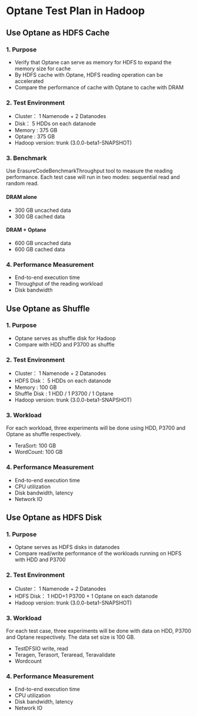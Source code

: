 Optane Test Plan in Hadoop
==============

Use Optane as HDFS Cache
-----------------

### 1. Purpose

* Verify that Optane can serve as memory for HDFS to expand the memory size for cache
* By HDFS cache with Optane, HDFS reading operation can be accelerated
* Compare the performance of cache with Optane to cache with DRAM

### 2. Test Environment

* Cluster： 1 Namenode + 2 Datanodes
* Disk： 5 HDDs on each datanode
* Memory : 375 GB
* Optane : 375 GB
* Hadoop version: trunk (3.0.0-beta1-SNAPSHOT)

### 3. Benchmark

Use ErasureCodeBenchmarkThroughput tool to measure the reading performance. Each test case will run in two modes: sequential read and random read.
#### DRAM alone
* 300 GB uncached data
* 300 GB cached data
#### DRAM + Optane
* 600 GB uncached data
* 600 GB cached data


### 4. Performance Measurement

* End-to-end execution time
* Throughput of the reading workload
* Disk bandwidth


Use Optane as Shuffle
-----------------

### 1. Purpose

* Optane serves as shuffle disk for Hadoop 
* Compare with HDD and P3700 as shuffle


### 2. Test Environment

* Cluster： 1 Namenode + 2 Datanodes
* HDFS Disk： 5 HDDs on each datanode
* Memory : 100 GB
* Shuffle Disk : 1 HDD / 1 P3700 / 1 Optane
* Hadoop version: trunk (3.0.0-beta1-SNAPSHOT)

### 3. Workload

For each workload, three experiments will be done using HDD, P3700 and Optane as shuffle respectively.
* TeraSort: 100 GB
* WordCount: 100 GB


### 4. Performance Measurement

* End-to-end execution time
* CPU utilization
* Disk bandwidth, latency
* Network IO

Use Optane as HDFS Disk
-----------------

### 1. Purpose

* Optane serves as HDFS disks in datanodes
* Compare read/write performance of the workloads running on HDFS with HDD and P3700

### 2. Test Environment

* Cluster： 1 Namenode + 2 Datanodes
* HDFS Disk： 1 HDD+1 P3700 + 1 Optane on each datanode
* Hadoop version: trunk (3.0.0-beta1-SNAPSHOT)

### 3. Workload

For each test case, three experiments will be done with data on HDD, P3700 and Optane respectively. The data set size is 100 GB.

* TestDFSIO write, read
* Teragen, Terasort, Teraread, Teravalidate
* Wordcount

### 4. Performance Measurement

* End-to-end execution time
* CPU utilization
* Disk bandwidth, latency
* Network IO